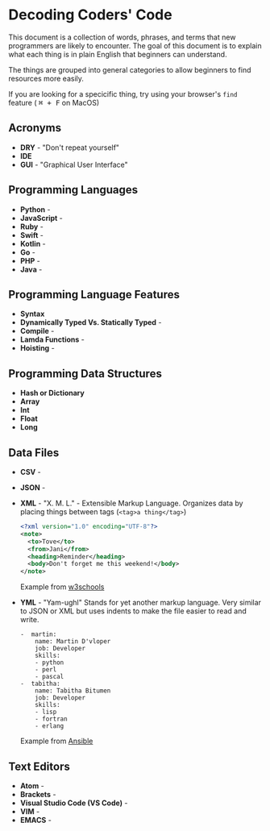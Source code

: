 # Decoding Coders' Code

This document is a collection of words, phrases, and terms that new programmers are likely to encounter. The goal of this document is to explain what each thing is in plain English that beginners can understand.

The things are grouped into general categories to allow beginners to find resources more easily.

If you are looking for a specicific thing, try using your browser's `find` feature ( <kbd>⌘ + F</kbd> on MacOS)

## Acronyms

- **DRY** - "Don't repeat yourself"
- **IDE**
- **GUI** - "Graphical User Interface"

## Programming Languages

- **Python** -
- **JavaScript** -
- **Ruby** -
- **Swift** -
- **Kotlin** -
- **Go** -
- **PHP** -
- **Java** -

## Programming Language Features

- **Syntax**
- **Dynamically Typed Vs. Statically Typed** -
- **Compile** -
- **Lamda Functions** -
- **Hoisting** -

## Programming Data Structures

- **Hash or Dictionary**
- **Array**
- **Int**
- **Float**
- **Long**

## Data Files

- **CSV** -
- **JSON** -
- **XML** - "X. M. L." - Extensible Markup Language. Organizes data by placing things between tags (`<tag>a thing</tag>`)
  ```XML
  <?xml version="1.0" encoding="UTF-8"?>
  <note>
    <to>Tove</to>
    <from>Jani</from>
    <heading>Reminder</heading>
    <body>Don't forget me this weekend!</body>
  </note>
  ```
  Example from [w3schools](https://www.w3schools.com/xml/)
- **YML** - "Yam-ughl" Stands for yet another markup language. Very similar to JSON or XML but uses indents to make the file easier to read and write.

  ```YML
  -  martin:
      name: Martin D'vloper
      job: Developer
      skills:
      - python
      - perl
      - pascal
  -  tabitha:
      name: Tabitha Bitumen
      job: Developer
      skills:
      - lisp
      - fortran
      - erlang
  ```

  Example from [Ansible](https://docs.ansible.com/ansible/latest/reference_appendices/YAMLSyntax.html)

## Text Editors

- **Atom** -
- **Brackets** -
- **Visual Studio Code (VS Code)** -
- **VIM** -
- **EMACS** -
